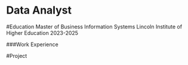 # Data Analyst

#Education
Master of Business Information Systems
Lincoln Institute of Higher Education
2023-2025


###Work Experience


#Project

